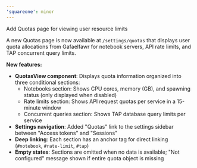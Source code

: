 ```yaml
---
'squareone': minor
---
```


Add Quotas page for viewing user resource limits

A new Quotas page is now available at `/settings/quotas` that displays user quota allocations from Gafaelfawr for notebook servers, API rate limits, and TAP concurrent query limits.

**New features:**

- **QuotasView component**: Displays quota information organized into three conditional sections:
  - Notebooks section: Shows CPU cores, memory (GB), and spawning status (only displayed when disabled)
  - Rate limits section: Shows API request quotas per service in a 15-minute window
  - Concurrent queries section: Shows TAP database query limits per service
- **Settings navigation**: Added "Quotas" link to the settings sidebar between "Access tokens" and "Sessions"
- **Deep linking**: Each section has an anchor tag for direct linking (`#notebook`, `#rate-limit`, `#tap`)
- **Empty states**: Sections are omitted when no data is available; "Not configured" message shown if entire quota object is missing
